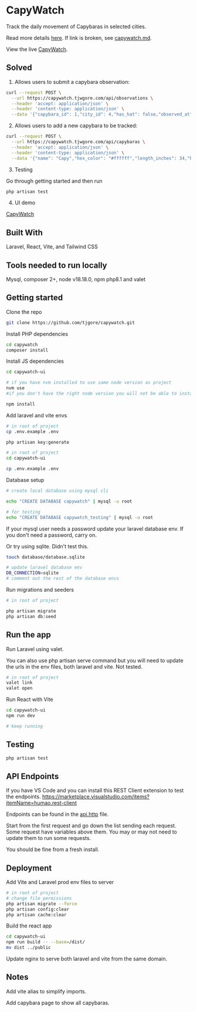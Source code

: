 # CapyWatch

Track the daily movement of Capybaras in selected cities.

Read more details [here](https://gist.github.com/damiani/15179139347b909edd280d04a94fa972).
If link is broken, see [capywatch.md](capywatch.md).

View the live [CapyWatch](https://capywatch.tjwgore.com/).

## Solved

1. Allows users to submit a capybara observation:

```bash
curl --request POST \
  --url https://capywatch.tjwgore.com/api/observations \
  --header 'accept: application/json' \
  --header 'content-type: application/json' \
  --data '{"capybara_id": 1,"city_id": 4,"has_hat": false,"observed_at": "2018-01-02"}'
```

2. Allows users to add a new capybara to be tracked:

```bash
curl --request POST \
  --url https://capywatch.tjwgore.com/api/capybaras \
  --header 'accept: application/json' \
  --header 'content-type: application/json' \
  --data '{"name": "Capy","hex_color": "#ffffff","length_inches": 34,"height_inches": 12}'
```

3. Testing

Go through getting started and then run

```bash
php artisan test
```

4. UI demo

[CapyWatch](https://capywatch.tjwgore.com/)

## Built With

Laravel, React, Vite, and Tailwind CSS

## Tools needed to run locally

Mysql, composer 2+, node v18.18.0, npm
php8.1 and valet

## Getting started

Clone the repo

```bash
git clone https://github.com/tjgore/capywatch.git
```

Install PHP dependencies

```bash
cd capywatch
composer install

```

Install JS dependencies

```bash
cd capywatch-ui

# if you have nvm installed to use same node version as project
nvm use
#if you don't have the right node version you will not be able to install dependencies

npm install

```

Add laravel and vite envs

```bash
# in root of project
cp .env.example .env

php artisan key:generate

```

```bash
# in root of project
cd capywatch-ui

cp .env.example .env
```

Database setup

```bash
# create local database using mysql cli

echo "CREATE DATABASE capywatch" | mysql -u root

# for testing
echo "CREATE DATABASE capywatch_testing" | mysql -u root
```

If your mysql user needs a password update your laravel database env.
If you don't need a password, carry on.

Or try using sqlite. Didn't test this.
```bash
touch database/database.sqlite

# update laravel database env
DB_CONNECTION=sqlite
# comment out the rest of the database envs

```

Run migrations and seeders

```bash
# in root of project

php artisan migrate
php artisan db:seed
```

## Run the app

Run Laravel using valet.

You can also use php artisan serve command but you will need to update the urls in the env files, both laravel and vite. Not tested.

```bash
# in root of project
valet link
valet open
```

Run React with Vite

```bash
cd capywatch-ui
npm run dev

# keep running
```

## Testing

```bash
php artisan test
```

## API Endpoints

If you have VS Code and you can install this REST Client extension to test the endpoints.
https://marketplace.visualstudio.com/items?itemName=humao.rest-client

Endpoints can be found in the [api.http](api.http) file.

Start from the first request and go down the list sending each request.
Some request have variables above them. You may or may not need to update them to run some requests.

You should be fine from a fresh install.

## Deployment

Add Vite and Laravel prod env files to server

```bash
# in root of project
# change file permissions
php artisan migrate --force
php artisan config:clear
php artisan cache:clear
```

Build the react app

```bash
cd capywatch-ui
npm run build -- --base=/dist/
mv dist ../public
```

Update nginx to serve both laravel and vite from the same domain.

## Notes

Add vite alias to simplify imports.

Add capybara page to show all capybaras.